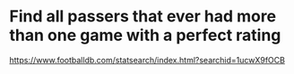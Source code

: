 # Find all passers that ever had more than one game with a perfect rating

https://www.footballdb.com/statsearch/index.html?searchid=1ucwX9fOCB
